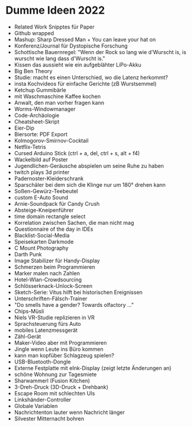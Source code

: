 # Dumme Ideen 2022

 * Related Work Snipptes für Paper
 * Github wrapped
 * Mashup: Sharp Dressed Man + You can leave your hat on
 * Konferenz/Journal für Dystopische Forschung
 * Schottische Bauernregel: "Wenn der Rock so lang wie d'Wurscht is, is wurscht wie lang dass d'Wurscht is."
 * Kissen das aussieht wie ein aufgeblähter LiPo-Akku
 * Big Ben Theory
 * Studie: macht es einen Unterschied, wo die Latenz herkommt?
 * insta Kochvideos für einfache Gerichte (zB Wurstsemmel)
 * Ketchup Gummibärle
 * mit Waschmaschine Kaffee kochen
 * Anwalt, den man vorher fragen kann
 * Worms-Windowmanager
 * Code-Archäologie
 * Cheatsheet-Skript
 * Eier-Dip
 * Biersorte: PDF Export
 * Kolmogorov-Smirnov-Cocktail
 * Netflix-Tetris
 * Cursed Arduino Stick (ctrl + a, del, ctrl + s, alt + f4)
 * Wackelbild auf Poster
 * Jugendlichen-Geräusche abspielen um seine Ruhe zu haben
 * twitch plays 3d printer
 * Padernoster-Kleiderschrank
 * Sparschäler bei dem sich die Klinge nur um 180° drehen kann
 * Soßen-Gewürz-Teebeutel
 * custom E-Auto Sound
 * Arnie-Soundpack für Candy Crush
 * Absteige-Kneipenführer
 * time domain rectangle select
 * Korrelation zwischen Sachen, die man nicht mag
 * Questionnaire of the day in IDEs
 * Blacklist-Social-Media
 * Speisekarten Darkmode
 * C Mount Photography
 * Darth Punk
 * Image Stabilizer für Handy-Display
 * Schmerzen beim Programmieren
 * Marker malen nach Zahlen
 * Hotel-Wlan-Crowdsourcing
 * Schlösserknack-Unlock-Screen
 * Sketch-Serie: Vitus hilft bei historischen Ereignissen
 * Unterschriften-Fälsch-Trainer
 * "Do smells have a gender? Towards olfactory ..."
 * Chips-Müsli
 * Niels VR-Studie replizieren in VR
 * Sprachsteuerung fürs Auto
 * mobiles Latenzmessgerät
 * Zähl-Gerät
 * Maker-Video aber mit Programmieren
 * Jingle wenn Leute ins Büro kommen
 * kann man kopfüber Schlagzeug spielen?
 * USB-Bluetooth-Dongle
 * Externe Festplatte mit eInk-Display (zeigt letzte Änderungen an)
 * schöne Wohnung zur Tagesmiete
 * Sharwammerl (Fusion Kitchen)
 * 3-Dreh-Druck (3D-Druck + Drehbank)
 * Escape Room mit schlechten UIs
 * Linkshänder-Controller
 * Globale Variablen
 * Nachrichtenton lauter wenn Nachricht länger
 * Silvester Mitternacht bohren
